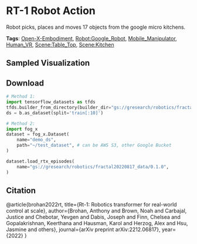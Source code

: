 # RT-1 Robot Action

Robot picks, places and moves 17 objects from the google micro kitchens.

**Tags**: [Open-X-Embodiment](./pages/tags/Open-X-Embodiment.md), [Robot:Google_Robot](./pages/tags/Robot:Google_Robot.md), [Mobile_Manipulator](./pages/tags/Mobile_Manipulator.md), [Human_VR](./pages/tags/Human_VR.md), [Scene:Table_Top](./pages/tags/Scene:Table_Top.md), [Scene:Kitchen](./pages/tags/Scene:Kitchen.md)

## Sampled Visualization



## Download


```python
# Method 1: 
import tensorflow_datasets as tfds
tfds.builder_from_directory(builder_dir="gs://gresearch/robotics/fractal20220817_data/0.1.0")
ds = b.as_dataset(split='train[:10]')

# Method 2:
import fog_x
dataset = fog_x.Dataset(
    name="demo_ds",
    path="~/test_dataset", # can be AWS S3, other Google Bucket
)  

dataset.load_rtx_episodes(
    name="gs://gresearch/robotics/fractal20220817_data/0.1.0",
)
```


## Citation

@article{brohan2022rt,
  title={Rt-1: Robotics transformer for real-world control at scale},
  author={Brohan, Anthony and Brown, Noah and Carbajal, Justice and Chebotar, Yevgen and Dabis, Joseph and Finn, Chelsea and Gopalakrishnan, Keerthana and Hausman, Karol and Herzog, Alex and Hsu, Jasmine and others},
  journal={arXiv preprint arXiv:2212.06817},
  year={2022}
}